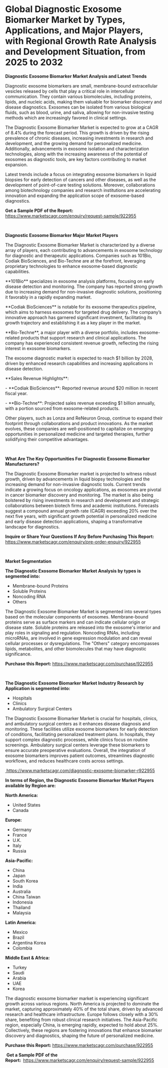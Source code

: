 <p><h1>Global Diagnostic Exosome Biomarker Market by Types, Applications, and Major Players, with Regional Growth Rate Analysis and Development Situation, from 2025 to 2032</h1></p><p><strong>Diagnostic Exosome Biomarker Market Analysis and Latest Trends</strong></p>
<p><p>Diagnostic exosome biomarkers are small, membrane-bound extracellular vesicles released by cells that play a critical role in intercellular communication. They contain various biomolecules, including proteins, lipids, and nucleic acids, making them valuable for biomarker discovery and disease diagnostics. Exosomes can be isolated from various biological fluids, such as blood, urine, and saliva, allowing for non-invasive testing methods which are increasingly favored in clinical settings.</p><p>The Diagnostic Exosome Biomarker Market is expected to grow at a CAGR of 8.4% during the forecast period. This growth is driven by the rising prevalence of chronic diseases, increasing investments in research and development, and the growing demand for personalized medicine. Additionally, advancements in exosome isolation and characterization technologies, along with the increasing awareness of the potential of exosomes as diagnostic tools, are key factors contributing to market expansion.</p><p>Latest trends include a focus on integrating exosome biomarkers in liquid biopsies for early detection of cancers and other diseases, as well as the development of point-of-care testing solutions. Moreover, collaborations among biotechnology companies and research institutions are accelerating innovation and expanding the application scope of exosome-based diagnostics.</p></p>
<p><strong>Get a Sample PDF of the Report:&nbsp;</strong> <a href="https://www.marketscagr.com/enquiry/request-sample/922955?utm_campaign=2956&utm_medium=2&utm_source=Github&utm_content=ia&utm_term=18042025&utm_id=diagnostic-exosome-biomarker">https://www.marketscagr.com/enquiry/request-sample/922955</a></p>
<p>&nbsp;</p>
<p><strong>Diagnostic Exosome Biomarker Major Market Players</strong></p>
<p><p>The Diagnostic Exosome Biomarker Market is characterized by a diverse array of players, each contributing to advancements in exosome technology for diagnostic and therapeutic applications. Companies such as 101Bio, Codiak BioSciences, and Bio-Techne are at the forefront, leveraging proprietary technologies to enhance exosome-based diagnostic capabilities.</p><p>**101Bio** specializes in exosome analysis platforms, focusing on early disease detection and monitoring. The company has reported strong growth due to increasing demand for non-invasive diagnostic solutions, positioning it favorably in a rapidly expanding market.</p><p>**Codiak BioSciences** is notable for its exosome therapeutics pipeline, which aims to harness exosomes for targeted drug delivery. The company’s innovative approach has garnered significant investment, facilitating its growth trajectory and establishing it as a key player in the market.</p><p>**Bio-Techne**, a major player with a diverse portfolio, includes exosome-related products that support research and clinical applications. The company has experienced consistent revenue growth, reflecting the rising interest in exosome biomarkers.</p><p>The exosome diagnostic market is expected to reach $1 billion by 2028, driven by enhanced research capabilities and increasing applications in disease detection. </p><p>**Sales Revenue Highlights**:</p><p>- **Codiak BioSciences**: Reported revenue around $20 million in recent fiscal year.</p><p>- **Bio-Techne**: Projected sales revenue exceeding $1 billion annually, with a portion sourced from exosome-related products.</p><p>Other players, such as Lonza and ReNeuron Group, continue to expand their footprint through collaborations and product innovations. As the market evolves, these companies are well-positioned to capitalize on emerging opportunities in personalized medicine and targeted therapies, further solidifying their competitive advantages.</p></p>
<p>&nbsp;</p>
<p><strong>What Are The Key Opportunities For Diagnostic Exosome Biomarker Manufacturers?</strong></p>
<p><p>The Diagnostic Exosome Biomarker market is projected to witness robust growth, driven by advancements in liquid biopsy technologies and the increasing demand for non-invasive diagnostic tools. Current trends indicate a growing focus on oncology applications, as exosomes are pivotal in cancer biomarker discovery and monitoring. The market is also being bolstered by rising investments in research and development and strategic collaborations between biotech firms and academic institutions. Forecasts suggest a compound annual growth rate (CAGR) exceeding 20% over the next five years, with significant growth potential in personalized medicine and early disease detection applications, shaping a transformative landscape for diagnostics.</p></p>
<p><strong>Inquire or Share Your Questions If Any Before Purchasing This Report:</strong> <a href="https://www.marketscagr.com/enquiry/pre-order-enquiry/922955?utm_campaign=2956&utm_medium=2&utm_source=Github&utm_content=ia&utm_term=18042025&utm_id=diagnostic-exosome-biomarker">https://www.marketscagr.com/enquiry/pre-order-enquiry/922955</a></p>
<p>&nbsp;</p>
<p><strong>Market Segmentation</strong></p>
<p><strong>The Diagnostic Exosome Biomarker Market Analysis by types is segmented into:</strong></p>
<p><ul><li>Membrane-bound Proteins</li><li>Soluble Proteins</li><li>Noncoding RNA</li><li>Others</li></ul></p>
<p><p>The Diagnostic Exosome Biomarker Market is segmented into several types based on the molecular components of exosomes. Membrane-bound proteins serve as surface markers and can indicate cellular origin or disease state. Soluble proteins are released into the exosome's interior and play roles in signaling and regulation. Noncoding RNAs, including microRNAs, are involved in gene expression modulation and can reveal cellular processes or dysregulations. The "Others" category encompasses lipids, metabolites, and other biomolecules that may have diagnostic significance.</p></p>
<p><strong>Purchase this Report:&nbsp;</strong><a href="https://www.marketscagr.com/purchase/922955?utm_campaign=2956&utm_medium=2&utm_source=Github&utm_content=ia&utm_term=18042025&utm_id=diagnostic-exosome-biomarker">https://www.marketscagr.com/purchase/922955</a></p>
<p>&nbsp;</p>
<p><strong>The Diagnostic Exosome Biomarker Market Industry Research by Application is segmented into:</strong></p>
<p><ul><li>Hospitals</li><li>Clinics</li><li>Ambulatory Surgical Centers</li></ul></p>
<p><p>The Diagnostic Exosome Biomarker Market is crucial for hospitals, clinics, and ambulatory surgical centers as it enhances disease diagnosis and monitoring. These facilities utilize exosome biomarkers for early detection of conditions, facilitating personalized treatment plans. In hospitals, they support complex diagnostic processes, while clinics focus on routine screenings. Ambulatory surgical centers leverage these biomarkers to ensure accurate preoperative evaluations. Overall, the integration of exosome biomarkers improves patient outcomes, streamlines diagnostic workflows, and reduces healthcare costs across settings.</p></p>
<p><a href="https://www.marketscagr.com/diagnostic-exosome-biomarker-r922955?utm_campaign=2956&utm_medium=2&utm_source=Github&utm_content=ia&utm_term=18042025&utm_id=diagnostic-exosome-biomarker">&nbsp;https://www.marketscagr.com/diagnostic-exosome-biomarker-r922955</a></p>
<p><strong>In terms of Region, the Diagnostic Exosome Biomarker Market Players available by Region are:</strong></p>
<p>
    <p> <strong> North America: </strong>
        <ul>
            <li>United States</li>
            <li>Canada</li>
        </ul>
        </p> 
    <p> <strong> Europe: </strong>
        <ul>
            <li>Germany</li>
            <li>France</li>
            <li>U.K.</li>
            <li>Italy</li>
            <li>Russia</li>
        </ul>
        </p> 
    <p> <strong> Asia-Pacific: </strong>
        <ul>
            <li>China</li>
            <li>Japan</li>
            <li>South Korea</li>
            <li>India</li>
            <li>Australia</li>
            <li>China Taiwan</li>
            <li>Indonesia</li>
            <li>Thailand</li>
            <li>Malaysia</li>
        </ul>
        </p> 
    <p> <strong> Latin America: </strong>
        <ul>
            <li>Mexico</li>
            <li>Brazil</li>
            <li>Argentina Korea</li>
            <li>Colombia</li>
        </ul>
        </p> 
    <p> <strong> Middle East & Africa: </strong>
        <ul>
            <li>Turkey</li>
            <li>Saudi</li>
            <li>Arabia</li>
            <li>UAE</li>
            <li>Korea</li>
        </ul>
    </p>
    </p>
<p><p>The diagnostic exosome biomarker market is experiencing significant growth across various regions. North America is projected to dominate the market, capturing approximately 40% of the total share, driven by advanced research and healthcare infrastructure. Europe follows closely with a 30% share, benefiting from robust clinical research initiatives. The Asia-Pacific region, especially China, is emerging rapidly, expected to hold about 25%. Collectively, these regions are fostering innovations that enhance biomarker discovery and diagnostics, shaping the future of personalized medicine.</p></p>
<p><strong>Purchase this Report: </strong><a href="https://www.marketscagr.com/purchase/922955?utm_campaign=2956&utm_medium=2&utm_source=Github&utm_content=ia&utm_term=18042025&utm_id=diagnostic-exosome-biomarker">https://www.marketscagr.com/purchase/922955</a></p>
<p>&nbsp;<strong>Get a Sample PDF of the Report:&nbsp;&nbsp;</strong><a href="https://www.marketscagr.com/enquiry/request-sample/922955?utm_campaign=2956&utm_medium=2&utm_source=Github&utm_content=ia&utm_term=18042025&utm_id=diagnostic-exosome-biomarker">https://www.marketscagr.com/enquiry/request-sample/922955</a></p>
<p><strong></strong></p>
<p><p></p><p></p><p></p></p>